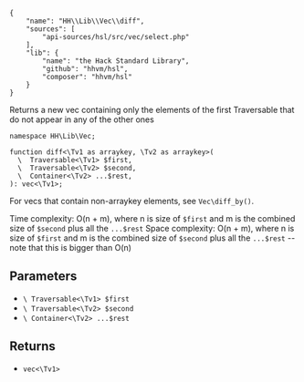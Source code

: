 ``` yamlmeta
{
    "name": "HH\\Lib\\Vec\\diff",
    "sources": [
        "api-sources/hsl/src/vec/select.php"
    ],
    "lib": {
        "name": "the Hack Standard Library",
        "github": "hhvm/hsl",
        "composer": "hhvm/hsl"
    }
}
```




Returns a new vec containing only the elements of the first Traversable that
do not appear in any of the other ones




``` Hack
namespace HH\Lib\Vec;

function diff<\Tv1 as arraykey, \Tv2 as arraykey>(
  \  Traversable<\Tv1> $first,
  \  Traversable<\Tv2> $second,
  \  Container<\Tv2> ...$rest,
): vec<\Tv1>;
```




For vecs that contain non-arraykey elements, see ` Vec\diff_by() `.




Time complexity: O(n + m), where n is size of ` $first ` and m is the combined
size of `` $second `` plus all the ``` ...$rest ```
Space complexity: O(n + m), where n is size of ```` $first ```` and m is the combined
size of ````` $second ````` plus all the `````` ...$rest `````` -- note that this is bigger than
O(n)




## Parameters




+ ` \ Traversable<\Tv1> $first `
+ ` \ Traversable<\Tv2> $second `
+ ` \ Container<\Tv2> ...$rest `




## Returns




* ` vec<\Tv1> `
<!-- HHAPIDOC -->

